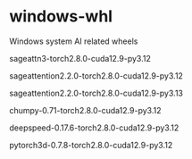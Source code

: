 # windows-whl
Windows system AI related wheels

sageattn3-torch2.8.0-cuda12.9-py3.12

sageattention2.2.0-torch2.8.0-cuda12.9-py3.12

sageattention2.2.0-torch2.8.0-cuda12.9-py3.13

chumpy-0.71-torch2.8.0-cuda12.9-py3.12

deepspeed-0.17.6-torch2.8.0-cuda12.9-py3.12

pytorch3d-0.7.8-torch2.8.0-cuda12.9-py3.12

